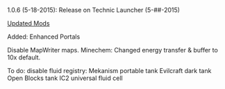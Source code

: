 1.0.6 (5-18-2015):
Release on Technic Launcher (5-##-2015)

[Updated Mods](Updated-Mods/1.0.6.md)

Added:
Enhanced Portals

Disable MapWriter maps.
Minechem: Changed energy transfer & buffer to 10x default.

To do:
disable fluid registry:
Mekanism portable tank
Evilcraft dark tank
Open Blocks tank
IC2 universal fluid cell
